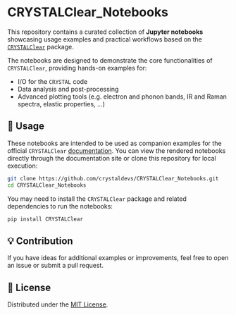 # CRYSTALClear_Notebooks

This repository contains a curated collection of **Jupyter notebooks** showcasing usage examples and practical workflows based on the [`CRYSTALClear`](https://crystaldevs.github.io/CRYSTALClear/) package.

The notebooks are designed to demonstrate the core functionalities of `CRYSTALClear`, providing hands-on examples for:

- I/O for the `CRYSTAL` code
- Data analysis and post-processing
- Advanced plotting tools (e.g. electron and phonon bands, IR and Raman spectra, elastic properties, ...)

## 🔗 Usage

These notebooks are intended to be used as companion examples for the official `CRYSTALClear` [documentation](https://crystaldevs.github.io/CRYSTALClear/). You can view the rendered notebooks directly through the documentation site or clone this repository for local execution:

```bash
git clone https://github.com/crystaldevs/CRYSTALClear_Notebooks.git
cd CRYSTALClear_Notebooks
```

You may need to install the `CRYSTALClear` package and related dependencies to run the notebooks:

```bash
pip install CRYSTALClear
```


## 💡 Contribution

If you have ideas for additional examples or improvements, feel free to open an issue or submit a pull request.


## 📄 License

Distributed under the [MIT License](LICENSE).
